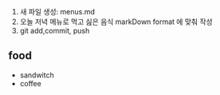 1. 새 파일 생성: menus.md
2. 오늘 저녁 메뉴로 먹고 싪은 음식 markDown format 에 맞춰 작성
3. git add,commit, push


## food
- sandwitch
- coffee
